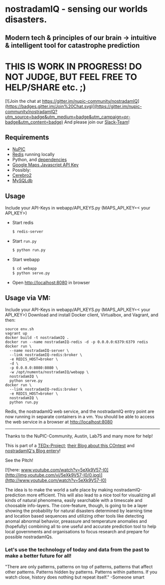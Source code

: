 # nostradamIQ - sensing our worlds disasters.
## Modern tech & principles of our brain -> intuitive & intelligent tool for catastrophe prediction

# THIS IS WORK IN PROGRESS! DO NOT JUDGE, BUT FEEL FREE TO HELP/SHARE etc. ;)

 [![Join the chat at https://gitter.im/nupic-community/nostradamIQ](https://badges.gitter.im/Join%20Chat.svg)](https://gitter.im/nupic-community/nostradamIQ?utm_source=badge&utm_medium=badge&utm_campaign=pr-badge&utm_content=badge)
And please join our [Slack-Team](https://nostradamiq.slack.com)!

## Requirements

- [NuPIC](https://github.com/numenta/nupic)
- [Redis](http://redis.io/) running locally
- Python, and [dependencies](requirements.txt)
- [Google Maps Javascript API Key](https://developers.google.com/maps/documentation/javascript/tutorial#api_key)
- Possibly: 
- [Cerebro2](https://github.com/numenta/nupic.cerebro2)
- [MySQLdb](http://mysql-python.sourceforge.net/MySQLdb.html)

## Usage

Include your API-Keys in webapp/API_KEYS.py (MAPS_API_KEY=< your API_KEY>)

- Start redis

  ```bash
  $ redis-server
  ```

- Start `run.py`

  ```bash
  $ python run.py
  ```

- Start webapp

  ```bash
  $ cd webapp
  $ python serve.py
  ```

- Open [http://localhost:8080](http://localhost:8080) in browser

## Usage via VM:

Include your API-Keys in webapp/API_KEYS.py (MAPS_API_KEY=< your API_KEY>) 
Download and install Docker client, Virtualbox, and Vagrant, and then:

```
source env.sh
vagrant up
docker build -t nostradamIQ .
docker run --name nostradamIQ-redis -d -p 0.0.0.0:6379:6379 redis
docker run \
  --name nostradamIQ-server \
  --link nostradamIQ-redis:broker \
  -e REDIS_HOST=broker \
  -d \
  -p 0.0.0.0:8080:8080 \
  -w /opt/numenta/nostradamIQ/webapp \
  nostradamIQ \
  python serve.py
docker run \
  --link nostradamIQ-redis:broker \
  -e REDIS_HOST=broker \
  nostradamIQ \
  python run.py
```

Redis, the nostradamIQ web service, and the nostradamIQ entry point are now running
in separate containers in a vm.  You should be able to access the web service
in a browser at [http://localhost:8080](http://localhost:8080)

_______________________________________________________________________________________________________________________________

Thanks to the NuPIC-Community, Austin, Lab75 and many more for help!

This is part of a [TEDx-Project](http://datanauts.tedxrheinmain.de/contest-submissions/natural-catashtrophies-prediction-system/); [their Blog about this COntest](http://datanauts.tedxrheinmain.de/blog/meanwhile-in-datanauts-country/) and [nostradamIQ's Blog entery](http://datanauts.tedxrheinmain.de/blog/nostradamiq/)!

See the Pitch!

[![here: www.youtube.com/watch?v=5eXk9V57-I0](http://img.youtube.com/vi/5eXk9V57-I0/0.jpg)](http://www.youtube.com/watch?v=5eXk9V57-I0)

The idea is to make the world a safe place by making nostradamIQ-prediction more efficient.
This will also lead to a nice tool for visualizing all kinds of natural phenomena, easily searchable with a timescale and choosable info-layers. The core-feature, though, is going to be a layer showing the probability for natural disasters determined by learning time and location based sequences and utilizing other tools like detecting anomal abnormal behavior, preassure and temperature anomalies and (hopefully) combining all to one useful and accurate prediction tool to help local governments and organisations to focus research and prepare for possible nostradamIQs.

### Let's use the technology of today and data from the past to make a better future for all!

"There are only patterns, patterns on top of patterns, patterns that affect other patterns. Patterns hidden by patterns. Patterns within patterns. 
If you watch close, history does nothing but repeat itself." 
-Someone smart 
